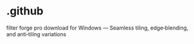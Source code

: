 # .github
filter forge pro download for Windows — Seamless tiling, edge‑blending, and anti‑tiling variations
